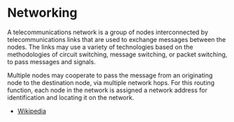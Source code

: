 # Networking

A telecommunications network is a group of nodes interconnected by telecommunications links that are used to exchange messages between the nodes. The links may use a variety of technologies based on the methodologies of circuit switching, message switching, or packet switching, to pass messages and signals.

Multiple nodes may cooperate to pass the message from an originating node to the destination node, via multiple network hops. For this routing function, each node in the network is assigned a network address for identification and locating it on the network. 

* [Wikipedia](https://en.wikipedia.org/wiki/Telecommunications_network)

